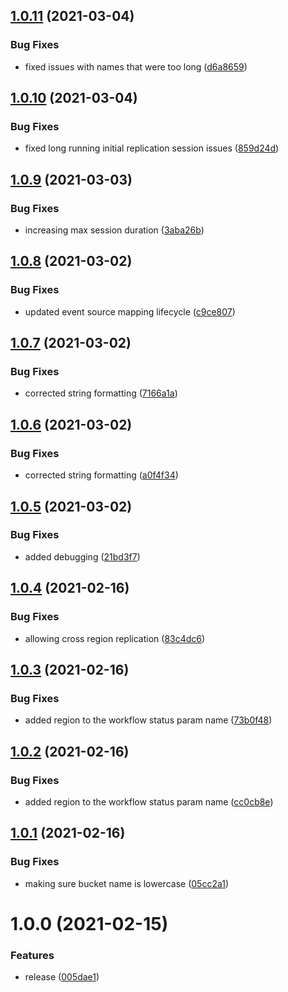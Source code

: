 ## [1.0.11](http://bitbucket.org/adaptavistlabs/module-dynamodb-replication/compare/v1.0.10...v1.0.11) (2021-03-04)


### Bug Fixes

* fixed issues with names that were too long ([d6a8659](http://bitbucket.org/adaptavistlabs/module-dynamodb-replication/commits/d6a865989f9703d7b0ef60cdc696f3b4f2002aaa))

## [1.0.10](http://bitbucket.org/adaptavistlabs/module-dynamodb-replication/compare/v1.0.9...v1.0.10) (2021-03-04)


### Bug Fixes

* fixed long running initial replication session issues ([859d24d](http://bitbucket.org/adaptavistlabs/module-dynamodb-replication/commits/859d24d35214d0808ab1f8b6301cf274a6abb475))

## [1.0.9](http://bitbucket.org/adaptavistlabs/module-dynamodb-replication/compare/v1.0.8...v1.0.9) (2021-03-03)


### Bug Fixes

* increasing max session duration ([3aba26b](http://bitbucket.org/adaptavistlabs/module-dynamodb-replication/commits/3aba26b18a30e83044cf2b525014ae190153cb1a))

## [1.0.8](http://bitbucket.org/adaptavistlabs/module-dynamodb-replication/compare/v1.0.7...v1.0.8) (2021-03-02)


### Bug Fixes

* updated event source mapping lifecycle ([c9ce807](http://bitbucket.org/adaptavistlabs/module-dynamodb-replication/commits/c9ce807c40d292070db1671de73214801733e0d2))

## [1.0.7](http://bitbucket.org/adaptavistlabs/module-dynamodb-replication/compare/v1.0.6...v1.0.7) (2021-03-02)


### Bug Fixes

* corrected string formatting ([7166a1a](http://bitbucket.org/adaptavistlabs/module-dynamodb-replication/commits/7166a1a9240da0a3e08e870f72fd26b252700b24))

## [1.0.6](http://bitbucket.org/adaptavistlabs/module-dynamodb-replication/compare/v1.0.5...v1.0.6) (2021-03-02)


### Bug Fixes

* corrected string formatting ([a0f4f34](http://bitbucket.org/adaptavistlabs/module-dynamodb-replication/commits/a0f4f34f0655855d4548b73e5855a00387af9e1b))

## [1.0.5](http://bitbucket.org/adaptavistlabs/module-dynamodb-replication/compare/v1.0.4...v1.0.5) (2021-03-02)


### Bug Fixes

* added debugging ([21bd3f7](http://bitbucket.org/adaptavistlabs/module-dynamodb-replication/commits/21bd3f7c0ff7bcc40d50df466aeb5a6fef5a87a6))

## [1.0.4](http://bitbucket.org/adaptavistlabs/module-dynamodb-replication/compare/v1.0.3...v1.0.4) (2021-02-16)


### Bug Fixes

* allowing cross region replication ([83c4dc6](http://bitbucket.org/adaptavistlabs/module-dynamodb-replication/commits/83c4dc6ba27ef64e4be10c0b925fce21f0a9197b))

## [1.0.3](http://bitbucket.org/adaptavistlabs/module-dynamodb-replication/compare/v1.0.2...v1.0.3) (2021-02-16)


### Bug Fixes

* added region to the workflow status param name ([73b0f48](http://bitbucket.org/adaptavistlabs/module-dynamodb-replication/commits/73b0f480bbd38dec64410a33f82a936eb3fc3131))

## [1.0.2](http://bitbucket.org/adaptavistlabs/module-dynamodb-replication/compare/v1.0.1...v1.0.2) (2021-02-16)


### Bug Fixes

* added region to the workflow status param name ([cc0cb8e](http://bitbucket.org/adaptavistlabs/module-dynamodb-replication/commits/cc0cb8eb6c7b2fdd93e2ce82ae5eb7d77c41167e))

## [1.0.1](http://bitbucket.org/adaptavistlabs/module-dynamodb-replication/compare/v1.0.0...v1.0.1) (2021-02-16)


### Bug Fixes

* making sure bucket name is lowercase ([05cc2a1](http://bitbucket.org/adaptavistlabs/module-dynamodb-replication/commits/05cc2a1b80d742cc8fe8e34f5effd198d8764ebf))

# 1.0.0 (2021-02-15)


### Features

* release ([005dae1](http://bitbucket.org/adaptavistlabs/module-dynamodb-replication/commits/005dae1bc4866f505ff0b7fcae57b4907378ce03))
